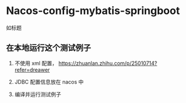 # Nacos-config-mybatis-springboot

如标题 

## 在本地运行这个测试例子
1. 不使用 xml 配置， https://zhuanlan.zhihu.com/p/25010714?refer=dreawer 

2. JDBC 配置信息放在 nacos 中

4. 编译并运行测试例子
 
